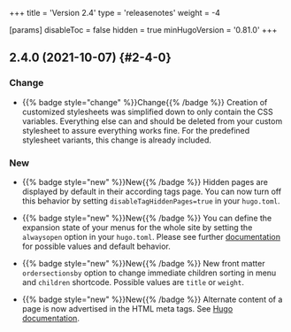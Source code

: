 +++
title = 'Version 2.4'
type = 'releasenotes'
weight = -4

[params]
  disableToc = false
  hidden = true
  minHugoVersion = '0.81.0'
+++

## 2.4.0 (2021-10-07) {#2-4-0}

### Change

- {{% badge style="change" %}}Change{{% /badge %}} Creation of customized stylesheets was simplified down to only contain the CSS variables. Everything else can and should be deleted from your custom stylesheet to assure everything works fine. For the predefined stylesheet variants, this change is already included.

### New

- {{% badge style="new" %}}New{{% /badge %}} Hidden pages are displayed by default in their according tags page. You can now turn off this behavior by setting `disableTagHiddenPages=true` in your `hugo.toml`.

- {{% badge style="new" %}}New{{% /badge %}} You can define the expansion state of your menus for the whole site by setting the `alwaysopen` option in your `hugo.toml`. Please see further [documentation](configuration/sidebar/menus#expand-state-of-submenus) for possible values and default behavior.

- {{% badge style="new" %}}New{{% /badge %}} New front matter `ordersectionsby` option to change immediate children sorting in menu and `children` shortcode. Possible values are `title` or `weight`.

- {{% badge style="new" %}}New{{% /badge %}} Alternate content of a page is now advertised in the HTML meta tags. See [Hugo documentation](https://gohugo.io/templates/rss/#reference-your-rss-feed-in-head).
